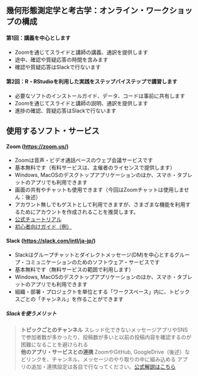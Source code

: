 ## 幾何形態測定学と考古学：オンライン・ワークショップの構成

#### 第1回：講義を中心とします
* Zoomを通じてスライドと講師の講義、通訳を提供します
* 途中、確認や質疑応答の時間を含みます
* 確認や質疑応答はSlackで行ないます

#### 第2回：R・RStudioを利用した実践をステップバイステップで講習します
* 必要なソフトのインストールガイド、データ、コードは事前に共有します
* Zoomを通じてスライドと講師の説明、通訳を提供します
* 進捗の確認、質疑応答はSlackで行ないます

## 使用するソフト・サービス
#### Zoom (https://zoom.us/)
* Zoomは音声・ビデオ通話ベースのウェブ会議サービスです
* 基本無料です（有料サービスは、主催者のライセンスで提供します）
* Windows, MacOSのデスクトップアプリケーションのほか、スマホ・タブレットのアプリでも利用できます
* 画面の共有やチャットも使用できます（今回はZoomチャットは使用しません：後述）
* アカウント無しでもゲストとして利用できますが、さまざまな機能を利用するためにアカウントを作成されることを推奨します。
* [公式チュートリアル](https://support.zoom.us/hc/ja/articles/206618765-Zoom-Video-Tutorials)
* [初心者向けガイド（例）](https://zoom-shukyaku.com/zoom-%E4%BD%BF%E3%81%84%E6%96%B9/)

#### Slack (https://slack.com/intl/ja-jp/)
* Slackはグループチャットとダイレクトメッセージ(DM)を中心とするグループ・コミュニケーションのためのソフトウェア・サービスです
* 基本無料です（無料サービスの範囲で利用します）
* Windows, MacOSのデスクトップアプリケーションのほか、スマホ・タブレットのアプリでも利用できます
* 組織・部署・プロジェクトを単位とする「ワークスペース」内に、トピックスごとの「チャンネル」を作ることができます
##### Slackを使うメリット
> **トピックごとのチャンネル** スレッド化できないメッセージアプリやSNSで参加者数が多かったり、投稿数が多いと以前の投稿内容を確認するのが困難になることを避けられる  
> **他のアプリ・サービスとの連携** ZoomやGitHub, GoogleDrive（後述）などリンクを、チャンネル、メッセージのやり取りの中に組み込める
> アプリの追加・連携設定は各自で行なってください。[公式解説はこちら](https://slack.com/intl/ja-jp/help/articles/202035138-%E3%83%AF%E3%83%BC%E3%82%AF%E3%82%B9%E3%83%9A%E3%83%BC%E3%82%B9%E3%81%AB%E3%82%A2%E3%83%97%E3%83%AA%E3%82%92%E8%BF%BD%E5%8A%A0%E3%81%99%E3%82%8B)  
